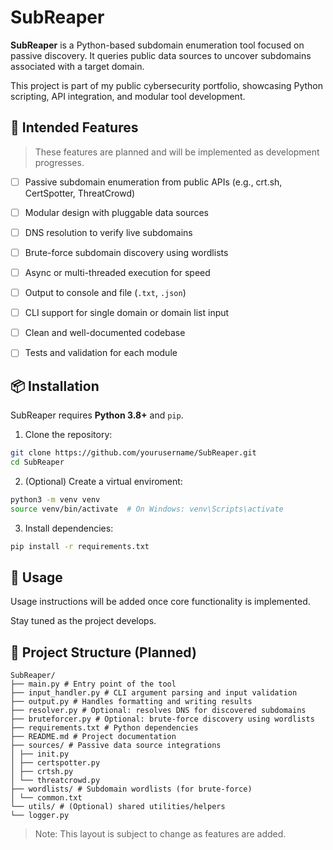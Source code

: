 # SubReaper

**SubReaper** is a Python-based subdomain enumeration tool focused on passive discovery. It queries public data sources to uncover subdomains associated with a target domain.

This project is part of my public cybersecurity portfolio, showcasing Python scripting, API integration, and modular tool development.

## 🚧 Intended Features

> These features are planned and will be implemented as development progresses.

- [ ] Passive subdomain enumeration from public APIs (e.g., crt.sh, CertSpotter, ThreatCrowd)
- [ ] Modular design with pluggable data sources
- [ ] DNS resolution to verify live subdomains
- [ ] Brute-force subdomain discovery using wordlists
- [ ] Async or multi-threaded execution for speed
- [ ] Output to console and file (`.txt`, `.json`)
- [ ] CLI support for single domain or domain list input
- [ ] Clean and well-documented codebase
- [ ] Tests and validation for each module


## 📦 Installation

SubReaper requires **Python 3.8+** and `pip`.

1. Clone the repository:

```bash
git clone https://github.com/yourusername/SubReaper.git
cd SubReaper
```

2. (Optional) Create a virtual enviroment:
```bash
python3 -m venv venv
source venv/bin/activate  # On Windows: venv\Scripts\activate
```

3. Install dependencies:
```bash
pip install -r requirements.txt
```

## 🚀 Usage

Usage instructions will be added once core functionality is implemented.

Stay tuned as the project develops.

## 🧱 Project Structure (Planned)
```
SubReaper/
├── main.py # Entry point of the tool
├── input_handler.py # CLI argument parsing and input validation
├── output.py # Handles formatting and writing results
├── resolver.py # Optional: resolves DNS for discovered subdomains
├── bruteforcer.py # Optional: brute-force discovery using wordlists
├── requirements.txt # Python dependencies
├── README.md # Project documentation
├── sources/ # Passive data source integrations
│ ├── init.py
│ ├── certspotter.py
│ ├── crtsh.py
│ └── threatcrowd.py
├── wordlists/ # Subdomain wordlists (for brute-force)
│ └── common.txt
└── utils/ # (Optional) shared utilities/helpers
└── logger.py
```
> Note: This layout is subject to change as features are added.

